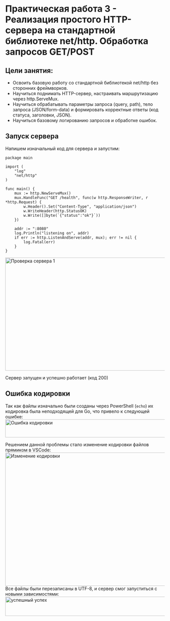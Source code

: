 # Практическая работа 3 - Реализация простого HTTP-сервера на стандартной библиотеке net/http. Обработка запросов GET/POST

## Цели занятия:   
* Освоить базовую работу со стандартной библиотекой net/http без сторонних фреймворков.   
*	Научиться поднимать HTTP-сервер, настраивать маршрутизацию через http.ServeMux.   
* Научиться обрабатывать параметры запроса (query, path), тело запроса (JSON/form-data) и формировать корректные ответы (код статуса, заголовки, JSON).   
* Научиться базовому логированию запросов и обработке ошибок.
  
## Запуск сервера

Напишем изначальный код для сервера и запустим:

```
package main

import (
	"log"
	"net/http"
)

func main() {
	mux := http.NewServeMux()
	mux.HandleFunc("GET /health", func(w http.ResponseWriter, r *http.Request) {
		w.Header().Set("Content-Type", "application/json")
		w.WriteHeader(http.StatusOK)
		w.Write([]byte(`{"status":"ok"}`))
	})

	addr := ":8080"
	log.Println("listening on", addr)
	if err := http.ListenAndServe(addr, mux); err != nil {
		log.Fatal(err)
	}
}
```

<img width="952" height="357" alt="Проверка сервера 1" src="https://github.com/user-attachments/assets/89cb9dcc-df80-4d3a-808a-e799c0914224" />  

Сервер запущен и успешно работает (код 200)  

## Ошибка кодировки

Так как файлы изначально были созданы через PowerShell (```echo```) их кодировка была неподходящей для Go, что привело к следующей ошибке:    
<img width="954" height="57" alt="Ошибка кодировки" src="https://github.com/user-attachments/assets/6df8f837-8447-4207-ae62-449e000715e3" />   

Решением данной проблемы стало изменение кодировки файлов прямиком в VSCode:    
<img width="625" height="421" alt="Изменение кодировки" src="https://github.com/user-attachments/assets/958a07b2-5798-40aa-af04-8d4e2ba24a2a" />    
Все файлы были перезаписаны в UTF-8, и сервер смог запуститься с новыми зависимостями:   
<img width="507" height="61" alt="успешный успех" src="https://github.com/user-attachments/assets/a0e41936-84d3-4309-b89b-640ebb22df9a" />    







